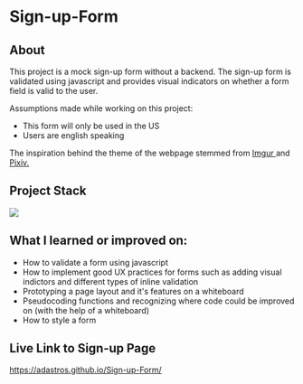 # Sign-up-Form

## About

This project is a mock sign-up form without a backend. The sign-up form is validated using javascript and provides visual indicators on whether a form field is valid to the user.

Assumptions made while working on this project:

- This form will only be used in the US
- Users are english speaking

The inspiration behind the theme of the webpage stemmed from
<a href="https://imgur.com/">
Imgur
</a>
and
<a href="https://www.pixiv.net/en/">
Pixiv.
</a>

## Project Stack

 <img src="https://skillicons.dev/icons?i=javascript,html,css" />

## What I learned or improved on:

- How to validate a form using javascript
- How to implement good UX practices for forms such as adding visual indictors and
  different types of inline validation
- Prototyping a page layout and it's features on a whiteboard
- Pseudocoding functions and recognizing where code could be improved on (with the help of a whiteboard)
- How to style a form

## Live Link to Sign-up Page

https://adastros.github.io/Sign-up-Form/
